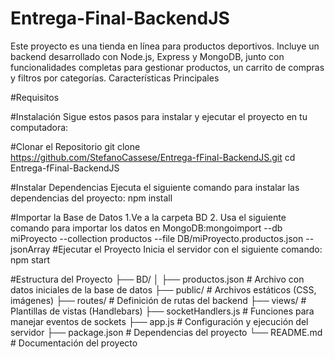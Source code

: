 # Entrega-Final-BackendJS

Este proyecto es una tienda en línea para productos deportivos. Incluye un backend desarrollado con Node.js, Express y MongoDB, junto con funcionalidades completas para gestionar productos, un carrito de compras y filtros por categorías.
Características Principales

#Requisitos

#Instalación
Sigue estos pasos para instalar y ejecutar el proyecto en tu computadora:

#Clonar el Repositorio
git clone https://github.com/StefanoCassese/Entrega-fFinal-BackendJS.git
cd Entrega-fFinal-BackendJS

#Instalar Dependencias
Ejecuta el siguiente comando para instalar las dependencias del proyecto: npm install

#Importar la Base de Datos
1.Ve a la carpeta BD
2. Usa el siguiente comando para importar los datos en MongoDB:mongoimport --db miProyecto --collection productos --file DB/miProyecto.productos.json --jsonArray
#Ejecutar el Proyecto
Inicia el servidor con el siguiente comando: npm start

#Estructura del Proyecto
├── BD/
│   ├── productos.json          # Archivo con datos iniciales de la base de datos
├── public/                     # Archivos estáticos (CSS, imágenes)
├── routes/                     # Definición de rutas del backend
├── views/                      # Plantillas de vistas (Handlebars)
├── socketHandlers.js           # Funciones para manejar eventos de sockets
├── app.js                      # Configuración y ejecución del servidor
├── package.json                # Dependencias del proyecto
└── README.md                   # Documentación del proyecto
